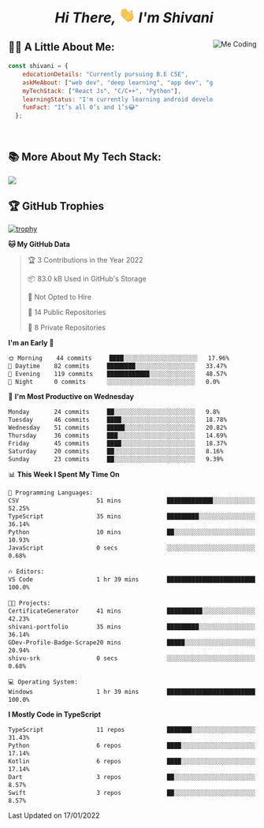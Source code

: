 # <p align="center">️ _Hi There, <img src="https://raw.githubusercontent.com/SanjayDevTech/SanjayDevTech/master/assets/wave.gif" alt="waving hand" width="33px"> I'm Shivani_</p>

<img align="right" alt="Me Coding" height="200" src="https://media.giphy.com/media/L1R1tvI9svkIWwpVYr/giphy.gif">

## 👩‍💻 **A Little About Me:**
```jsx
const shivani = {
    educationDetails: "Currently pursuing B.E CSE",
    askMeAbout: ["web dev", "deep learning", "app dev", "gardening"],
    myTechStack: ["React Js", "C/C++", "Python"],
    learningStatus: "I'm currently learning android development",
    funFact: "It’s all 0’s and 1’s😂"
  };
```

<br/>

## 📚 **More About My Tech Stack:**

   <img align="center" src="https://github-readme-stats.vercel.app/api/top-langs/?username=shivu-srk&layout=compact&theme=vue-dark"/>
   <br/>
   
## 🏆 GitHub Trophies

[![trophy](https://github-profile-trophy.vercel.app/?username=shivu-srk&theme=nord&column=7)](https://github.com/ryo-ma/github-profile-trophy)

<!--START_SECTION:waka-->
**🐱 My GitHub Data** 

> 🏆 3 Contributions in the Year 2022
 > 
> 📦 83.0 kB Used in GitHub's Storage 
 > 
> 🚫 Not Opted to Hire
 > 
> 📜 14 Public Repositories 
 > 
> 🔑 8 Private Repositories  
 > 
**I'm an Early 🐤** 

```text
🌞 Morning    44 commits     ████░░░░░░░░░░░░░░░░░░░░░   17.96% 
🌆 Daytime    82 commits     ████████░░░░░░░░░░░░░░░░░   33.47% 
🌃 Evening    119 commits    ████████████░░░░░░░░░░░░░   48.57% 
🌙 Night      0 commits      ░░░░░░░░░░░░░░░░░░░░░░░░░   0.0%

```
📅 **I'm Most Productive on Wednesday** 

```text
Monday       24 commits     ██░░░░░░░░░░░░░░░░░░░░░░░   9.8% 
Tuesday      46 commits     ████░░░░░░░░░░░░░░░░░░░░░   18.78% 
Wednesday    51 commits     █████░░░░░░░░░░░░░░░░░░░░   20.82% 
Thursday     36 commits     ███░░░░░░░░░░░░░░░░░░░░░░   14.69% 
Friday       45 commits     ████░░░░░░░░░░░░░░░░░░░░░   18.37% 
Saturday     20 commits     ██░░░░░░░░░░░░░░░░░░░░░░░   8.16% 
Sunday       23 commits     ██░░░░░░░░░░░░░░░░░░░░░░░   9.39%

```


📊 **This Week I Spent My Time On** 

```text
💬 Programming Languages: 
CSV                      51 mins             █████████████░░░░░░░░░░░░   52.25% 
TypeScript               35 mins             █████████░░░░░░░░░░░░░░░░   36.14% 
Python                   10 mins             ██░░░░░░░░░░░░░░░░░░░░░░░   10.93% 
JavaScript               0 secs              ░░░░░░░░░░░░░░░░░░░░░░░░░   0.68%

🔥 Editors: 
VS Code                  1 hr 39 mins        █████████████████████████   100.0%

🐱‍💻 Projects: 
CertificateGenerator     41 mins             ██████████░░░░░░░░░░░░░░░   42.23% 
shivani-portfolio        35 mins             █████████░░░░░░░░░░░░░░░░   36.14% 
GDev-Profile-Badge-Scrape20 mins             █████░░░░░░░░░░░░░░░░░░░░   20.94% 
shivu-srk                0 secs              ░░░░░░░░░░░░░░░░░░░░░░░░░   0.68%

💻 Operating System: 
Windows                  1 hr 39 mins        █████████████████████████   100.0%

```

**I Mostly Code in TypeScript** 

```text
TypeScript               11 repos            ███████░░░░░░░░░░░░░░░░░░   31.43% 
Python                   6 repos             ████░░░░░░░░░░░░░░░░░░░░░   17.14% 
Kotlin                   6 repos             ████░░░░░░░░░░░░░░░░░░░░░   17.14% 
Dart                     3 repos             ██░░░░░░░░░░░░░░░░░░░░░░░   8.57% 
Swift                    3 repos             ██░░░░░░░░░░░░░░░░░░░░░░░   8.57%

```



 Last Updated on 17/01/2022
<!--END_SECTION:waka-->
